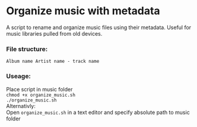 # Organize music with metadata
A script to rename and organize music files using their metadata. Useful for music libraries pulled from old devices. 

### File structure:
`Album name
    Artist name - track name`

### Useage: 
Place script in music folder   
`chmod +x organize_music.sh`   
`./organize_music.sh`   
Alternativly:   
Open `organize_music.sh` in a text editor and specify absolute path to music folder

